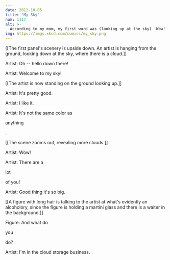 ```yaml
---
date: 2012-10-05
title: "My Sky"
num: 1117
alt: >-
  According to my mom, my first word was (looking up at the sky) 'Wow!'
img: https://imgs.xkcd.com/comics/my_sky.png
---
```

[[The first panel's scenery is upside down.  An artist is hanging from the ground, looking down at the sky, where there is a cloud.]]

Artist: Oh -- hello down there!

Artist: Welcome to my sky!

[[The artist is now standing on the ground looking up.]]

Artist: It's pretty good.

Artist: I like it.

Artist: It's not the same color as 

anything

.

[[The scene zooms out, revealing more clouds.]]

Artist: Wow!

Artist: There are a 

lot

 of you!

Artist: Good thing it's so big.

[[A figure with long hair is talking to the artist at what's evidently an alcoholory, since the figure is holding a martini glass and there is a waiter in the background.]]

Figure: And what do 

you

 do?

Artist: I'm in the cloud storage business.

